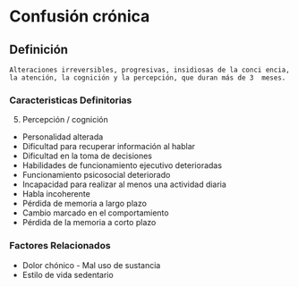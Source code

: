 # Confusión crónica
## Definición
	Alteraciones irreversibles, progresivas, insidiosas de la conci encia, la atención, la cognición y la percepción, que duran más de 3  meses.

### Caracteristicas Definitorias
5. Percepción / cognición   
- Personalidad alterada   
- Dificultad para recuperar 
información al hablar   
- Dificultad en la toma de decisiones   
- Habilidades de funcionamiento 
ejecutivo deterioradas   
- Funcionamiento psicosocial 
deteriorado    
- Incapacidad para realizar al 
menos una actividad diaria   
- Habla incoherente   
- Pérdida de memoria a largo plazo   
- Cambio marcado en el 
comportamiento   
- Pérdida de la memoria a corto 
plazo

### Factores Relacionados
- Dolor chónico  - Mal uso de sustancia   
- Estilo de vida sedentario

